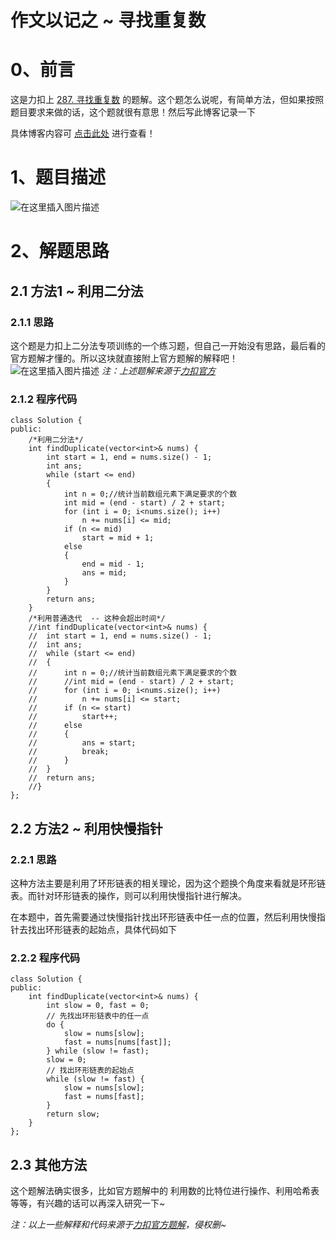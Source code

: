 作文以记之 ~ 寻找重复数
=
# 0、前言
这是力扣上 [287. 寻找重复数](https://leetcode-cn.com/problems/find-the-duplicate-number/) 的题解。这个题怎么说呢，有简单方法，但如果按照题目要求来做的话，这个题就很有意思！然后写此博客记录一下

具体博客内容可 [点击此处](https://blog.csdn.net/m0_51961114/article/details/124645629) 进行查看！
# 1、题目描述
![在这里插入图片描述](https://img-blog.csdnimg.cn/4387a62a59e74303a6af1b0f982058d8.png)

# 2、解题思路
## 2.1 方法1 ~ 利用二分法
### 2.1.1 思路
这个题是力扣上二分法专项训练的一个练习题，但自己一开始没有思路，最后看的官方题解才懂的。所以这块就直接附上官方题解的解释吧！
![在这里插入图片描述](https://img-blog.csdnimg.cn/c2e0e16962a04f1285b1ebc88dc6e646.png)
*注：上述题解来源于[力扣官方](https://leetcode-cn.com/problems/find-the-duplicate-number/solution/xun-zhao-zhong-fu-shu-by-leetcode-solution/)*

### 2.1.2 程序代码


	class Solution {
	public:
		/*利用二分法*/
		int findDuplicate(vector<int>& nums) {
			int start = 1, end = nums.size() - 1;
			int ans;
			while (start <= end)
			{
				int n = 0;//统计当前数组元素下满足要求的个数
				int mid = (end - start) / 2 + start;
				for (int i = 0; i<nums.size(); i++)
					n += nums[i] <= mid;
				if (n <= mid)
					start = mid + 1;
				else
				{
					end = mid - 1;
					ans = mid;
				}
			}
			return ans;
		}
		/*利用普通迭代  -- 这种会超出时间*/
		//int findDuplicate(vector<int>& nums) {
		//	int start = 1, end = nums.size() - 1;
		//	int ans;
		//	while (start <= end)
		//	{
		//		int n = 0;//统计当前数组元素下满足要求的个数
		//		//int mid = (end - start) / 2 + start;
		//		for (int i = 0; i<nums.size(); i++)
		//			n += nums[i] <= start;
		//		if (n <= start)
		//			start++;
		//		else
		//		{
		//			ans = start;
		//			break;
		//		}
		//	}
		//	return ans;
		//}
	};


## 2.2 方法2 ~ 利用快慢指针
### 2.2.1 思路
这种方法主要是利用了环形链表的相关理论，因为这个题换个角度来看就是环形链表。而针对环形链表的操作，则可以利用快慢指针进行解决。

在本题中，首先需要通过快慢指针找出环形链表中任一点的位置，然后利用快慢指针去找出环形链表的起始点，具体代码如下
### 2.2.2 程序代码

	class Solution {
	public:
		int findDuplicate(vector<int>& nums) {
			int slow = 0, fast = 0;
			// 先找出环形链表中的任一点
			do {
				slow = nums[slow];
				fast = nums[nums[fast]];
			} while (slow != fast);
			slow = 0;
			// 找出环形链表的起始点
			while (slow != fast) {
				slow = nums[slow];
				fast = nums[fast];
			}
			return slow;
		}
	};


## 2.3 其他方法
这个题解法确实很多，比如官方题解中的 利用数的比特位进行操作、利用哈希表等等，有兴趣的话可以再深入研究一下~

*注：以上一些解释和代码来源于[力扣官方题解](https://leetcode-cn.com/problems/find-the-duplicate-number/solution/xun-zhao-zhong-fu-shu-by-leetcode-solution/)，侵权删~*